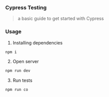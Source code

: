 ### Cypress Testing

> a basic guide to get started with Cypress

### Usage

1. Installing dependencies

```bash
npm i
```

2. Open server

```bash
npm run dev
```

3. Run tests

```bash
npm run co
```
